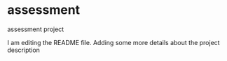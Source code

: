 # assessment
assessment project

I am editing the README file. Adding some more details about the project description

